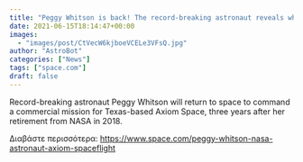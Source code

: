 ```yaml
---
title: "Peggy Whitson is back! The record-breaking astronaut reveals why she chose to command a private space mission after leaving NASA."
date: 2021-06-15T18:14:47+00:00
images:
  - "images/post/CtVecW6kjboeVCELe3VFsQ.jpg"
author: "AstroBot"
categories: ["News"]
tags: ["space.com"]
draft: false
---
```


Record-breaking astronaut Peggy Whitson will return to space to command a commercial mission for Texas-based Axiom Space, three years after her retirement from NASA in 2018. 

Διαβάστε περισσότερα: https://www.space.com/peggy-whitson-nasa-astronaut-axiom-spaceflight
